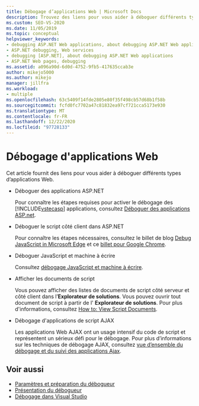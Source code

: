```yaml
---
title: Débogage d’applications Web | Microsoft Docs
description: Trouvez des liens pour vous aider à déboguer différents types d’applications Web, telles que les applications ASP.NET, les applications JavaScript et de machine à écrire ou les applications de script AJAX.
ms.custom: SEO-VS-2020
ms.date: 11/05/2019
ms.topic: conceptual
helpviewer_keywords:
- debugging ASP.NET Web applications, about debugging ASP.NET Web applications
- ASP.NET debugging, Web services
- debugging [ASP.NET], about debugging ASP.NET Web applications
- ASP.NET Web pages, debugging
ms.assetid: a096a90d-6d0d-4752-9fb5-417635ccab3e
author: mikejo5000
ms.author: mikejo
manager: jillfra
ms.workload:
- multiple
ms.openlocfilehash: 63c5409f14fde2805e80f35f498cb57d68b1f58b
ms.sourcegitcommit: fcfd0fc7702a47c81832ea97cf721cca5173e930
ms.translationtype: MT
ms.contentlocale: fr-FR
ms.lasthandoff: 12/22/2020
ms.locfileid: "97728133"
---
```

# <a name="debugging-web-applications"></a>Débogage d'applications Web

Cet article fournit des liens pour vous aider à déboguer différents types d’applications Web.

- Déboguer des applications ASP.NET

  Pour connaître les étapes requises pour activer le débogage des [!INCLUDE[vstecasp](../code-quality/includes/vstecasp_md.md)] applications, consultez [Déboguer des applications ASP.net](how-to-enable-debugging-for-aspnet-applications.md).

- Déboguer le script côté client dans ASP.NET

  Pour connaître les étapes nécessaires, consultez le billet de blog [Debug JavaScript in Microsoft Edge](https://devblogs.microsoft.com/visualstudio/debug-javascript-in-microsoft-edge-from-visual-studio/) et ce [billet pour Google Chrome](https://devblogs.microsoft.com/aspnet/client-side-debugging-of-asp-net-projects-in-google-chrome).

- Déboguer JavaScript et machine à écrire

  Consultez [débogage JavaScript et machine à écrire](../javascript/debug-nodejs.md).

- Afficher les documents de script

  Vous pouvez afficher des listes de documents de script côté serveur et côté client dans l’**Explorateur de solutions**. Vous pouvez ouvrir tout document de script à partir de l' **Explorateur de solutions**. Pour plus d'informations, consultez [How to: View Script Documents](../debugger/how-to-view-script-documents.md).

- Débogage d'applications de script AJAX

  Les applications Web AJAX ont un usage intensif du code de script et représentent un sérieux défi pour le débogage. Pour plus d’informations sur les techniques de débogage AJAX, consultez [vue d’ensemble du débogage et du suivi des applications Ajax](/previous-versions/bb398817(v=vs.140)).

## <a name="see-also"></a>Voir aussi

- [Paramètres et préparation du débogueur](../debugger/debugger-settings-and-preparation.md)
- [Présentation du débogueur](../debugger/debugger-feature-tour.md)
- [Débogage dans Visual Studio](../debugger/index.yml)